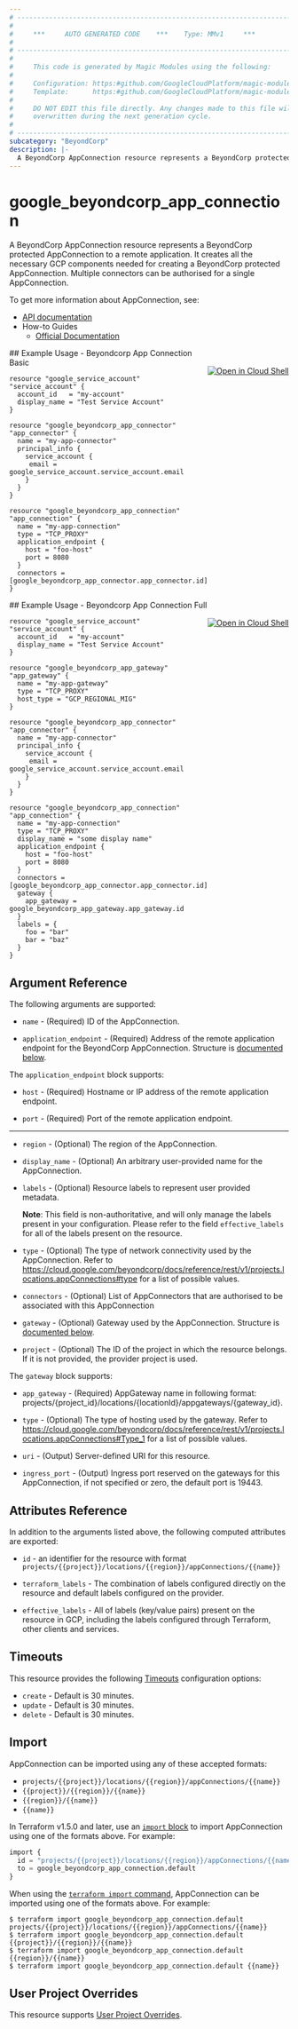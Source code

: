 ```yaml
---
# ----------------------------------------------------------------------------
#
#     ***     AUTO GENERATED CODE    ***    Type: MMv1     ***
#
# ----------------------------------------------------------------------------
#
#     This code is generated by Magic Modules using the following:
#
#     Configuration: https:#github.com/GoogleCloudPlatform/magic-modules/tree/main/mmv1/products/beyondcorp/AppConnection.yaml
#     Template:      https:#github.com/GoogleCloudPlatform/magic-modules/tree/main/mmv1/templates/terraform/resource.html.markdown.tmpl
#
#     DO NOT EDIT this file directly. Any changes made to this file will be
#     overwritten during the next generation cycle.
#
# ----------------------------------------------------------------------------
subcategory: "BeyondCorp"
description: |-
  A BeyondCorp AppConnection resource represents a BeyondCorp protected AppConnection to a remote application.
---
```


# google_beyondcorp_app_connection

A BeyondCorp AppConnection resource represents a BeyondCorp protected AppConnection to a remote application.
It creates all the necessary GCP components needed for creating a BeyondCorp protected AppConnection. 
Multiple connectors can be authorised for a single AppConnection.


To get more information about AppConnection, see:

* [API documentation](https://cloud.google.com/beyondcorp/docs/reference/rest#rest-resource:-v1.projects.locations.appconnections)
* How-to Guides
    * [Official Documentation](https://cloud.google.com/beyondcorp-enterprise/docs/enable-app-connector)

<div class = "oics-button" style="float: right; margin: 0 0 -15px">
  <a href="https://console.cloud.google.com/cloudshell/open?cloudshell_git_repo=https%3A%2F%2Fgithub.com%2Fterraform-google-modules%2Fdocs-examples.git&cloudshell_image=gcr.io%2Fcloudshell-images%2Fcloudshell%3Alatest&cloudshell_print=.%2Fmotd&cloudshell_tutorial=.%2Ftutorial.md&cloudshell_working_dir=beyondcorp_app_connection_basic&open_in_editor=main.tf" target="_blank">
    <img alt="Open in Cloud Shell" src="//gstatic.com/cloudssh/images/open-btn.svg" style="max-height: 44px; margin: 32px auto; max-width: 100%;">
  </a>
</div>
## Example Usage - Beyondcorp App Connection Basic


```hcl
resource "google_service_account" "service_account" {
  account_id   = "my-account"
  display_name = "Test Service Account"
}

resource "google_beyondcorp_app_connector" "app_connector" {
  name = "my-app-connector"
  principal_info {
    service_account {
     email = google_service_account.service_account.email
    }
  }
}

resource "google_beyondcorp_app_connection" "app_connection" {
  name = "my-app-connection"
  type = "TCP_PROXY"
  application_endpoint {
    host = "foo-host"
    port = 8080
  }
  connectors = [google_beyondcorp_app_connector.app_connector.id]
}
```
<div class = "oics-button" style="float: right; margin: 0 0 -15px">
  <a href="https://console.cloud.google.com/cloudshell/open?cloudshell_git_repo=https%3A%2F%2Fgithub.com%2Fterraform-google-modules%2Fdocs-examples.git&cloudshell_image=gcr.io%2Fcloudshell-images%2Fcloudshell%3Alatest&cloudshell_print=.%2Fmotd&cloudshell_tutorial=.%2Ftutorial.md&cloudshell_working_dir=beyondcorp_app_connection_full&open_in_editor=main.tf" target="_blank">
    <img alt="Open in Cloud Shell" src="//gstatic.com/cloudssh/images/open-btn.svg" style="max-height: 44px; margin: 32px auto; max-width: 100%;">
  </a>
</div>
## Example Usage - Beyondcorp App Connection Full


```hcl
resource "google_service_account" "service_account" {
  account_id   = "my-account"
  display_name = "Test Service Account"
}

resource "google_beyondcorp_app_gateway" "app_gateway" {
  name = "my-app-gateway"
  type = "TCP_PROXY"
  host_type = "GCP_REGIONAL_MIG"
}

resource "google_beyondcorp_app_connector" "app_connector" {
  name = "my-app-connector"
  principal_info {
    service_account {
     email = google_service_account.service_account.email
    }
  }
}

resource "google_beyondcorp_app_connection" "app_connection" {
  name = "my-app-connection"
  type = "TCP_PROXY"
  display_name = "some display name"
  application_endpoint {
    host = "foo-host"
    port = 8080
  }
  connectors = [google_beyondcorp_app_connector.app_connector.id]
  gateway {
    app_gateway = google_beyondcorp_app_gateway.app_gateway.id
  }
  labels = {
    foo = "bar"
    bar = "baz"
  }
}
```

## Argument Reference

The following arguments are supported:


* `name` -
  (Required)
  ID of the AppConnection.

* `application_endpoint` -
  (Required)
  Address of the remote application endpoint for the BeyondCorp AppConnection.
  Structure is [documented below](#nested_application_endpoint).


<a name="nested_application_endpoint"></a>The `application_endpoint` block supports:

* `host` -
  (Required)
  Hostname or IP address of the remote application endpoint.

* `port` -
  (Required)
  Port of the remote application endpoint.

- - -


* `region` -
  (Optional)
  The region of the AppConnection.

* `display_name` -
  (Optional)
  An arbitrary user-provided name for the AppConnection.

* `labels` -
  (Optional)
  Resource labels to represent user provided metadata.

  **Note**: This field is non-authoritative, and will only manage the labels present in your configuration.
  Please refer to the field `effective_labels` for all of the labels present on the resource.

* `type` -
  (Optional)
  The type of network connectivity used by the AppConnection. Refer
  to https://cloud.google.com/beyondcorp/docs/reference/rest/v1/projects.locations.appConnections#type
  for a list of possible values.

* `connectors` -
  (Optional)
  List of AppConnectors that are authorised to be associated with this AppConnection

* `gateway` -
  (Optional)
  Gateway used by the AppConnection.
  Structure is [documented below](#nested_gateway).

* `project` - (Optional) The ID of the project in which the resource belongs.
    If it is not provided, the provider project is used.


<a name="nested_gateway"></a>The `gateway` block supports:

* `app_gateway` -
  (Required)
  AppGateway name in following format: projects/{project_id}/locations/{locationId}/appgateways/{gateway_id}.

* `type` -
  (Optional)
  The type of hosting used by the gateway. Refer to
  https://cloud.google.com/beyondcorp/docs/reference/rest/v1/projects.locations.appConnections#Type_1
  for a list of possible values.

* `uri` -
  (Output)
  Server-defined URI for this resource.

* `ingress_port` -
  (Output)
  Ingress port reserved on the gateways for this AppConnection, if not specified or zero, the default port is 19443.

## Attributes Reference

In addition to the arguments listed above, the following computed attributes are exported:

* `id` - an identifier for the resource with format `projects/{{project}}/locations/{{region}}/appConnections/{{name}}`

* `terraform_labels` -
  The combination of labels configured directly on the resource
   and default labels configured on the provider.

* `effective_labels` -
  All of labels (key/value pairs) present on the resource in GCP, including the labels configured through Terraform, other clients and services.


## Timeouts

This resource provides the following
[Timeouts](https://developer.hashicorp.com/terraform/plugin/sdkv2/resources/retries-and-customizable-timeouts) configuration options:

- `create` - Default is 30 minutes.
- `update` - Default is 30 minutes.
- `delete` - Default is 30 minutes.

## Import


AppConnection can be imported using any of these accepted formats:

* `projects/{{project}}/locations/{{region}}/appConnections/{{name}}`
* `{{project}}/{{region}}/{{name}}`
* `{{region}}/{{name}}`
* `{{name}}`


In Terraform v1.5.0 and later, use an [`import` block](https://developer.hashicorp.com/terraform/language/import) to import AppConnection using one of the formats above. For example:

```tf
import {
  id = "projects/{{project}}/locations/{{region}}/appConnections/{{name}}"
  to = google_beyondcorp_app_connection.default
}
```

When using the [`terraform import` command](https://developer.hashicorp.com/terraform/cli/commands/import), AppConnection can be imported using one of the formats above. For example:

```
$ terraform import google_beyondcorp_app_connection.default projects/{{project}}/locations/{{region}}/appConnections/{{name}}
$ terraform import google_beyondcorp_app_connection.default {{project}}/{{region}}/{{name}}
$ terraform import google_beyondcorp_app_connection.default {{region}}/{{name}}
$ terraform import google_beyondcorp_app_connection.default {{name}}
```

## User Project Overrides

This resource supports [User Project Overrides](https://registry.terraform.io/providers/hashicorp/google/latest/docs/guides/provider_reference#user_project_override).
